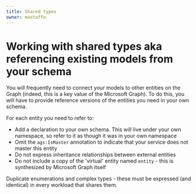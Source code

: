 ```yaml
---
title: Shared types
owner: mastaffo
---
```


# Working with shared types aka referencing existing models from your schema

You will frequently need to connect your models to other entities on the Graph (indeed, this is a key value of the Microsoft Graph).
To do this, you will have to provide reference versions of the entities you need in your own schema.

For each entity you need to refer to:

- Add a declaration to your own schema. This will live under your own namespace, so refer to it as though it was in your own namespace
- Omit the `ags:IsMaster` annotation to indicate that your service does not master this entity
- Do not express inheritance relationships between external entities
- Do not include a copy of the 'virtual' entity named `entity` - this is synthesized by Microsoft Graph itself

Duplicate enumerations and complex types - these must be expressed (and identical) in every workload that shares them.
